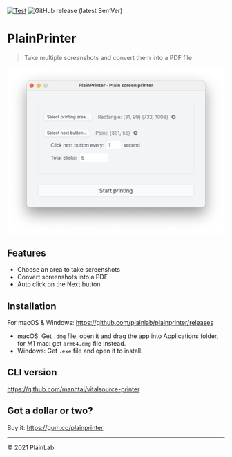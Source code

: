 [![Test](https://github.com/plainlab/plainprinter/actions/workflows/test.yml/badge.svg)](https://github.com/plainlab/plainprinter/actions/workflows/test.yml)
![GitHub release (latest SemVer)](https://img.shields.io/github/v/release/plainlab/plainprinter)

# PlainPrinter

> Take multiple screenshots and convert them into a PDF file

![Demo](.erb/assets/demo.png)

## Features

- Choose an area to take screenshots
- Convert screenshots into a PDF
- Auto click on the Next button

## Installation

For macOS & Windows: https://github.com/plainlab/plainprinter/releases

- macOS: Get `.dmg` file, open it and drag the app into Applications folder, for M1 mac: get `arm64.dmg` file instead.
- Windows: Get `.exe` file and open it to install.

## CLI version

https://github.com/manhtai/vitalsource-printer

## Got a dollar or two?

Buy it: https://gum.co/plainprinter

---

&copy; 2021 PlainLab
